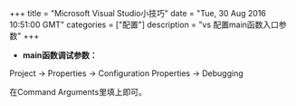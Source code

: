+++ 
title = "Microsoft Visual Studio小技巧" 
date = "Tue, 30 Aug 2016 10:51:00 GMT" 
categories = ["配置"] 
description = "vs 配置main函数入口参数" 
+++ 

<ul>
<li><strong>main函数调试参数：</strong></li>
</ul>
<p>		Project -&gt; Properties -&gt; Configuration Properties -&gt; Debugging</p>
<p>在Command Arguments里填上即可。</p>



